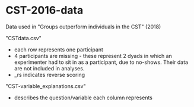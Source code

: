 # CST-2016-data
Data used in "Groups outperform individuals in the CST" (2018)

"CSTdata.csv" 
- each row represents one participant
- 4 participants are missing - these represent 2 dyads in which an experimenter had to sit in as a participant, due to no-shows. Their data are not included in analyses.
- _rs indicates reverse scoring

"CST-variable_explanations.csv" 
- describes the question/variable each column represents
